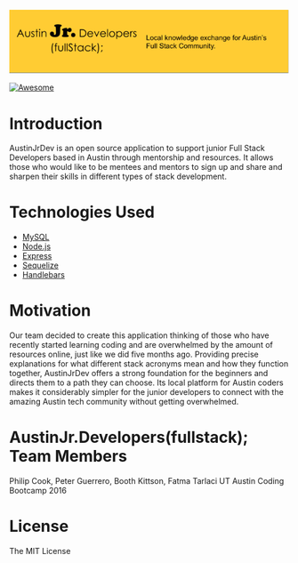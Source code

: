 ![](/public/images/readmeImages/logofullstack.png?raw=true)

[![Awesome](https://cdn.rawgit.com/sindresorhus/awesome/d7305f38d29fed78fa85652e3a63e154dd8e8829/media/badge.svg)](https://github.com/sindresorhus/awesome)


# Introduction 

AustinJrDev is an open source application to support junior Full Stack Developers based in Austin through mentorship and resources. It allows those who would like to be mentees and mentors to sign up and share and sharpen their skills in different types of stack development. 


# Technologies Used


* [MySQL](https://www.mysql.com/)
* [Node.js](https://nodejs.org/en/)
* [Express](https://www.npmjs.com/package/express)
* [Sequelize](http://docs.sequelizejs.com/en/latest/)
* [Handlebars](http://handlebarsjs.com/)


# Motivation

Our team decided to create this application thinking of those who have recently started learning coding and are overwhelmed by the amount of resources online, just like we did five months ago. Providing precise explanations for what different stack acronyms mean and how they function together, AustinJrDev offers a strong foundation for the beginners and directs them to a path they can choose. Its local platform for Austin coders makes it considerably simpler for the junior developers to connect with the amazing Austin tech community without getting overwhelmed. 


# AustinJr.Developers(fullstack); Team Members

Philip Cook, Peter Guerrero, Booth Kittson, Fatma Tarlaci
UT Austin Coding Bootcamp 2016


# License

The MIT License